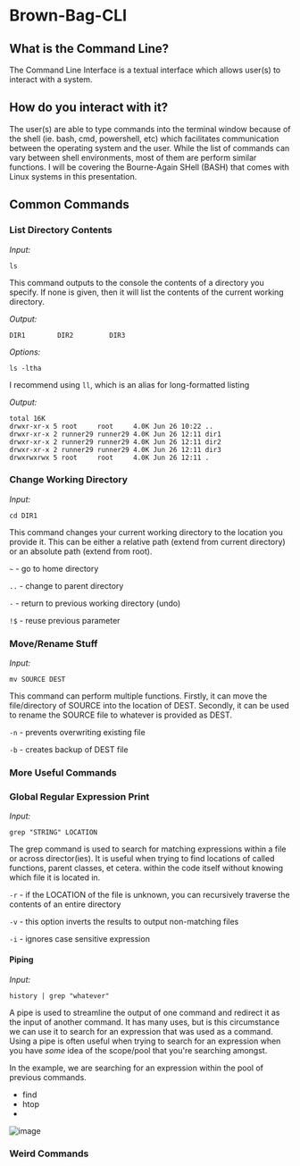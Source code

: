 # Brown-Bag-CLI

## What is the Command Line?
The Command Line Interface is a textual interface which allows user(s) to interact with a system.

## How do you interact with it?
The user(s) are able to type commands into the terminal window because of the shell (ie. bash, cmd, powershell, etc) which facilitates communication between the operating system and the user.  While the list of commands can vary between shell environments, most of them are perform similar functions.  I will be covering the Bourne-Again SHell (BASH) that comes with Linux systems in this presentation.

## Common Commands

### List Directory Contents
*Input:*
```
ls
```
This command outputs to the console the contents of a directory you specify.  If none is given, then it will list the contents of the current working directory. 

*Output:*
```
DIR1        DIR2         DIR3
```
*Options:*
```
ls -ltha 
```
I recommend using ```ll```, which is an alias for long-formatted listing

*Output:*
```
total 16K
drwxr-xr-x 5 root     root     4.0K Jun 26 10:22 ..
drwxr-xr-x 2 runner29 runner29 4.0K Jun 26 12:11 dir1
drwxr-xr-x 2 runner29 runner29 4.0K Jun 26 12:11 dir2
drwxr-xr-x 2 runner29 runner29 4.0K Jun 26 12:11 dir3
drwxrwxrwx 5 root     root     4.0K Jun 26 12:11 .
```

### Change Working Directory
*Input:*
```
cd DIR1
```
This command changes your current working directory to the location you provide it.  This can be either a relative path (extend from current directory) or an absolute path (extend from root).

```~``` - go to home directory

```..``` - change to parent directory

```-``` - return to previous working directory (undo)

```!$``` - reuse previous parameter

### Move/Rename Stuff
*Input:*
```
mv SOURCE DEST
```
This command can perform multiple functions.  Firstly, it can move the file/directory of SOURCE into the location of DEST.  Secondly, it can be used to rename the SOURCE file to whatever is provided as DEST.

```-n``` - prevents overwriting existing file

```-b``` - creates backup of DEST file

### More Useful Commands
### Global Regular Expression Print
*Input:*
```
grep "STRING" LOCATION
```

The grep command is used to search for matching expressions within a file or across director(ies).  It is useful when trying to find locations of called functions, parent classes, et cetera. within the code itself without knowing which file it is located in.

```-r``` - if the LOCATION of the file is unknown, you can recursively traverse the contents of an entire directory 

```-v``` - this option inverts the results to output non-matching files 

```-i``` - ignores case sensitive expression

#### Piping
*Input:*
```
history | grep "whatever"
```

A pipe is used to streamline the output of one command and redirect it as the input of another command.  It has many uses, but is this circumstance we can use it to search for an expression that was used as a command. 
 Using a pipe is often useful when trying to search for an expression when you have *some* idea of the scope/pool that you're searching amongst.  

In the example, we are searching for an expression within the pool of previous commands.
- find
- htop
- 
![image](https://github.com/RocketSandwich/Brown-Bag-CLI/assets/93087022/d9c3ae27-32ea-4b4b-938b-92d50f36647f)


### Weird Commands

